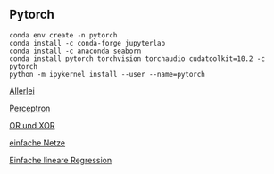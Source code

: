 ## Pytorch


```
conda env create -n pytorch
conda install -c conda-forge jupyterlab
conda install -c anaconda seaborn
conda install pytorch torchvision torchaudio cudatoolkit=10.2 -c pytorch
python -m ipykernel install --user --name=pytorch

```
[Allerlei](allerlei.md)

[Perceptron](perceptron.md)

[OR und XOR](or_und_xor.md)

[einfache Netze](einfacheNetze.md)

[Einfache lineare Regression](einfachesLineareRegression.md)